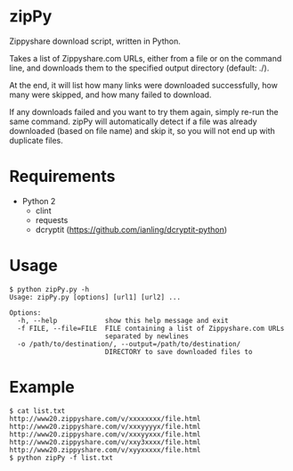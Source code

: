# zipPy
Zippyshare download script, written in Python.

Takes a list of Zippyshare.com URLs, either from a file or on the command line, and downloads them to the specified output directory (default: ./).

At the end, it will list how many links were downloaded successfully, how many were skipped, and how many failed to download.

If any downloads failed and you want to try them again, simply re-run the same command. zipPy will automatically detect if a file was already downloaded (based on file name) and skip it, so you will not end up with duplicate files.

# Requirements
* Python 2
  * clint
  * requests
  * dcryptit (https://github.com/ianling/dcryptit-python)

# Usage
    $ python zipPy.py -h
    Usage: zipPy.py [options] [url1] [url2] ...
    
    Options:
      -h, --help            show this help message and exit
      -f FILE, --file=FILE  FILE containing a list of Zippyshare.com URLs
                            separated by newlines
      -o /path/to/destination/, --output=/path/to/destination/
                            DIRECTORY to save downloaded files to
                            
# Example
    $ cat list.txt
    http://www20.zippyshare.com/v/xxxxxxxx/file.html
    http://www20.zippyshare.com/v/xxxyyyyx/file.html
    http://www20.zippyshare.com/v/xxxyyxxx/file.html
    http://www20.zippyshare.com/v/xxy3xxxx/file.html
    http://www20.zippyshare.com/v/xyyxxxxx/file.html
    $ python zipPy -f list.txt
